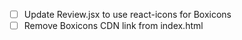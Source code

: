 - [ ] Update Review.jsx to use react-icons for Boxicons
- [ ] Remove Boxicons CDN link from index.html
